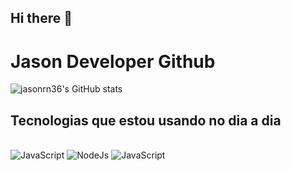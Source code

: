 ## Hi there 👋

# Jason Developer Github

![jasonrn36's GitHub stats](https://github-readme-stats.vercel.app/api?username=jasonrn36&show_icons=true&theme=codeSTACKr)

## Tecnologias que estou usando no dia a dia
<div style="display:inline-block"></br>
  <img src="https://img.shields.io/badge/JavaScript-323330?style=for-the-badge&logo=javascript&logoColor=F7DF1E"/ alt="JavaScript">
    <img src="https://img.shields.io/badge/Node.js-43853D?style=for-the-badge&logo=node.js&logoColor=white"/ alt="NodeJs">
      <img src="https://img.shields.io/badge/JavaScript-F7DF1E?style=for-the-badge&logo=javascript&logoColor=black"/ alt="JavaScript">
</div>
